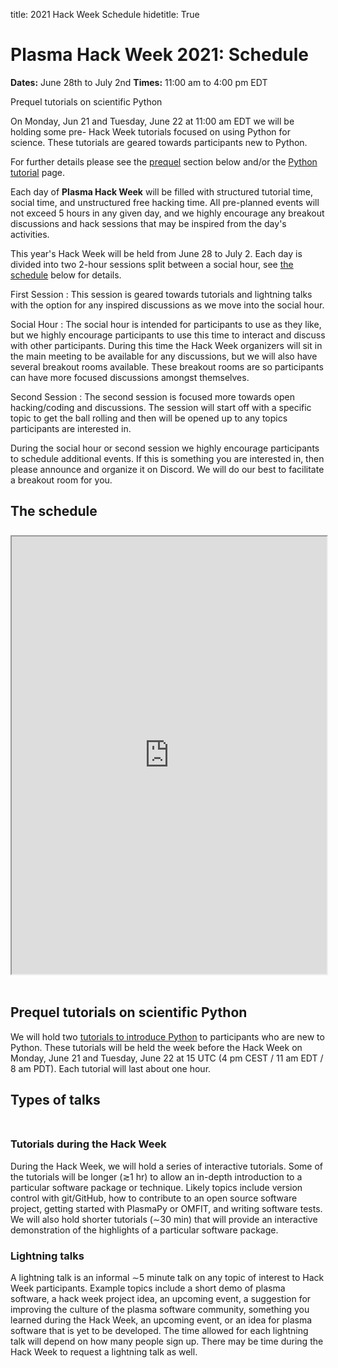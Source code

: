 title: 2021 Hack Week Schedule
hidetitle: True

# Plasma Hack Week 2021: Schedule

**Dates:** June 28th to July 2nd
**Times:** 11:00 am to 4:00 pm EDT

<div class="plasmapy-note">
    <p class="plasmapy-note-title">
        Prequel tutorials on scientific Python
    </p>
    <p>
        On Monday, Jun 21 and Tuesday, June 22 at 11:00 am EDT we will be holding
        some pre- Hack Week tutorials focused on using Python for science.  These
        tutorials are geared towards participants new to Python.
    </p>
    <p>
        For further details please see the <a href="#prequel">prequel</a> section
        below and/or the <a href="../python">Python tutorial</a> page.
    </p>
</div>

Each day of **Plasma Hack Week** will be filled with structured tutorial
time, social time, and unstructured free hacking time.  All pre-planned
events will not exceed 5 hours in any given day, and we highly encourage
any breakout discussions and hack sessions that may be inspired from the
day's activities.

This year's Hack Week will be held from June 28 to July 2.  Each day is divided
into two 2-hour sessions split between a social hour, see
[the schedule](#the-schedule) below for details.

   First Session
   : This session is geared towards tutorials and lightning talks with
     the option for any inspired discussions as we move into the social hour.

   Social Hour
   : The social hour is intended for participants to use as they like, but we
     highly encourage participants to use this time to interact and discuss
     with other participants.  During this time the Hack Week organizers
     will sit in the main meeting to be available for any discussions, but
     we will also have several breakout rooms available.  These breakout
     rooms are so participants can have more focused discussions amongst
     themselves.

   Second Session
   : The second session is focused more towards open hacking/coding and
     discussions.  The session will start off with a specific topic
     to get the ball rolling and then will be opened up to any topics
     participants are interested in.

During the social hour or second session we highly encourage participants
to schedule additional events.  If this is something you are interested
in, then please announce and organize it on Discord.  We will do our best
to facilitate a breakout room for you.

## <a name="the-schedule"></a> The schedule

<div style="margin: 0; padding: 0; height: 8px"><!-- white space --></div>

<!--
<iframe src="https://docs.google.com/spreadsheets/d/e/2PACX-1vThxop98ydoJtxUlCzrgtxSgdutLkjSF1zTs4ollIWhgoUxDdpJPh-PV6MegZ8wuc9hLGZSHoueprTr/pubhtml?gid=2076043769&amp;single=true&amp;widget=true&amp;headers=false"></iframe>
-->

<iframe 
   name="2021HW_schedule"
   style="width: 100%; height: 700px; overflow: hidden; margin-bottom: 18px"
   src="https://docs.google.com/spreadsheets/d/e/2PACX-1vThxop98ydoJtxUlCzrgtxSgdutLkjSF1zTs4ollIWhgoUxDdpJPh-PV6MegZ8wuc9hLGZSHoueprTr/pubhtml?gid=2076043769&amp;single=true&amp;widget=false&amp;headers=false&amp;chrome=false&amp;range=A1:H32">
</iframe>

## <a name="prequel"></a> Prequel tutorials on scientific Python

We will hold two [tutorials to introduce Python](../python) to 
participants who are new to Python.  These tutorials will be held 
the week before the Hack Week on Monday, June 21 and Tuesday, June 22 at
15 UTC (4 pm CEST / 11 am EDT / 8 am PDT).  Each tutorial will last about
one hour.

## Types of talks

<div style="margin: 0; padding: 0; height: 8px"><!-- white space --></div>

### Tutorials during the Hack Week

During the Hack Week, we will hold a series of interactive tutorials.
Some of the tutorials will be longer (≳1 hr) to allow an in-depth
introduction to a particular software package or technique.  Likely 
topics include version control with git/GitHub, how to contribute to an
open source software project, getting started with PlasmaPy or OMFIT,
and writing software tests.  We will also hold shorter tutorials 
(∼30 min) that will provide an interactive demonstration of the
highlights of a particular software package.

### Lightning talks

A lightning talk is an informal ∼5 minute talk on any topic of interest
to Hack Week participants.  Example topics include a short demo of plasma
software, a hack week project idea, an upcoming event, a suggestion for
improving the culture of the plasma software community, something you
learned during the Hack Week, an upcoming event, or an idea for plasma
software that is yet to be developed.  The time allowed for each
lightning talk will depend on how many people sign up.  There may be
time during the Hack Week to request a lightning talk as well.